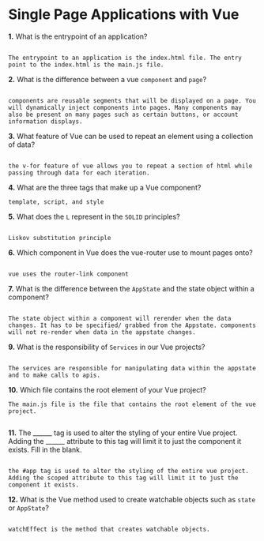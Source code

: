 # Single Page Applications with Vue

**1.** What is the entrypoint of an application?
<!-- enter you answer in the space below -->
```

The entrypoint to an application is the index.html file. The entry point to the index.html is the main.js file. 

```
**2.** What is the difference between a vue `component` and `page`?
<!-- enter you answer in the space below -->
```

components are reusable segments that will be displayed on a page. You will dynamically inject components into pages. Many components may also be present on many pages such as certain buttons, or account information displays.

```
**3.** What feature of Vue can be used to repeat an element using a collection of data?
<!-- enter you answer in the space below -->
```

the v-for feature of vue allows you to repeat a section of html while passing through data for each iteration.

```
**4.** What are the three tags that make up a Vue component?
<!-- enter you answer in the space below -->
```
template, script, and style

```
**5.** What does the `L` represent in the `SOLID` principles?
<!-- enter you answer in the space below -->
```

Liskov substitution principle 

```
**6.** Which component in Vue does the vue-router use to mount pages onto?
<!-- enter you answer in the space below -->
```

vue uses the router-link component

```
**7.** What is the difference between the `AppState` and the state object within a component?
<!-- enter you answer in the space below -->
```

The state object within a component will rerender when the data changes. It has to be specified/ grabbed from the Appstate. components will not re-render when data in the appstate changes.

```
**9.** What is the responsibility of `Services` in our Vue projects?
<!-- enter you answer in the space below -->
```

The services are responsible for manipulating data within the appstate and to make calls to apis.

```
**10.** Which file contains the root element of your Vue project?
<!-- enter you answer in the space below -->
```
The main.js file is the file that contains the root element of the vue project.


```
**11.** The ______ tag is used to alter the styling of your entire Vue project.  Adding the ______ attribute to this tag will limit it to just the component it exists.  Fill in the blank.
<!-- enter you answer in the space below -->
```

the #app tag is used to alter the styling of the entire vue project. Adding the scoped attribute to this tag will limit it to just the component it exists.

```
**12.** What is the Vue method used to create watchable objects such as `state` or `AppState`?
<!-- enter you answer in the space below -->
```

watchEffect is the method that creates watchable objects.

```